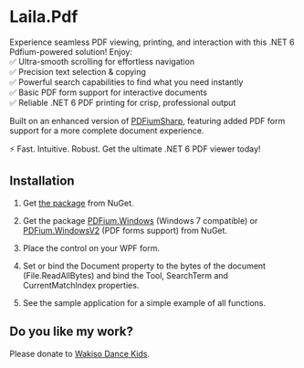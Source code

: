 ﻿# Laila.Pdf
Experience seamless PDF viewing, printing, and interaction with this .NET 6 Pdfium-powered solution! Enjoy:  
✅ Ultra-smooth scrolling for effortless navigation  
✅ Precision text selection & copying  
✅ Powerful search capabilities to find what you need instantly  
✅ Basic PDF form support for interactive documents  
✅ Reliable .NET 6 PDF printing for crisp, professional output  

Built on an enhanced version of [PDFiumSharp](https://github.com/ArgusMagnus/PDFiumSharp), featuring added PDF form support for a more complete document experience.

⚡ Fast. Intuitive. Robust. Get the ultimate .NET 6 PDF viewer today!

## Installation
1. Get [the package](https://www.nuget.org/packages/Laila.Pdf/) from NuGet.

2. Get the package [PDFium.Windows](https://www.nuget.org/packages/PDFium.Windows) (Windows 7 compatible) or [PDFium.WindowsV2](https://www.nuget.org/packages/PDFium.WindowsV2) (PDF forms support) from NuGet.

3. Place the control on your WPF form.

4. Set or bind the Document property to the bytes of the document (File.ReadAllBytes) and bind the Tool, SearchTerm and CurrentMatchIndex properties.

5. See the sample application for a simple example of all functions.

## Do you like my work?
Please donate to [Wakiso Dance Kids](https://gofund.me/ec6c7948).